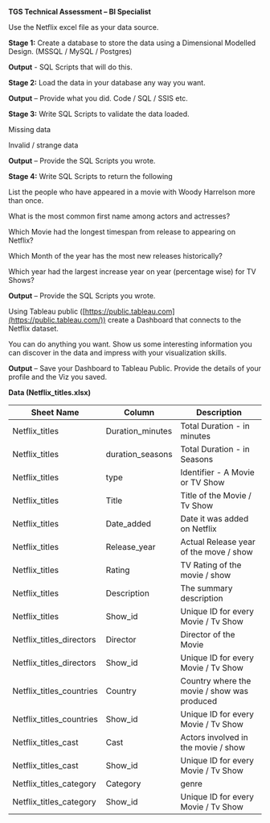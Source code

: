**TGS Technical Assessment – BI Specialist**

Use the Netflix excel file as your data source.

**Stage 1:** Create a database to store the data using a Dimensional Modelled Design. (MSSQL / MySQL / Postgres)

**Output** - SQL Scripts that will do this.

**Stage 2:** Load the data in your database any way you want.

**Output** – Provide what you did. Code / SQL / SSIS etc.

**Stage 3:** Write SQL Scripts to validate the data loaded.

Missing data

Invalid / strange data

**Output** – Provide the SQL Scripts you wrote.

**Stage 4:** Write SQL Scripts to return the following

List the people who have appeared in a movie with Woody Harrelson more than once.

What is the most common first name among actors and actresses?

Which Movie had the longest timespan from release to appearing on Netflix?

Which Month of the year has the most new releases historically?

Which year had the largest increase year on year (percentage wise) for TV Shows?

**Output** – Provide the SQL Scripts you wrote.

Using Tableau public ([https://public.tableau.com](https://public.tableau.com/)) create a Dashboard that connects to the Netflix dataset.

You can do anything you want. Show us some interesting information you can discover in the data and impress with your visualization skills.

**Output** – Save your Dashboard to Tableau Public. Provide the details of your profile and the Viz you saved.

**Data (Netflix\_titles.xlsx)**

| **Sheet Name** | **Column** | **Description** |
| --- | --- | --- |
| Netflix\_titles | Duration\_minutes | Total Duration - in minutes |
| Netflix\_titles | duration\_seasons | Total Duration - in Seasons |
| Netflix\_titles | type | Identifier - A Movie or TV Show |
| Netflix\_titles | Title | Title of the Movie / Tv Show |
| Netflix\_titles | Date\_added | Date it was added on Netflix |
| Netflix\_titles | Release\_year | Actual Release year of the move / show |
| Netflix\_titles | Rating | TV Rating of the movie / show |
| Netflix\_titles | Description | The summary description |
| Netflix\_titles | Show\_id | Unique ID for every Movie / Tv Show |
| Netflix\_titles\_directors | Director | Director of the Movie |
| Netflix\_titles\_directors | Show\_id | Unique ID for every Movie / Tv Show |
| Netflix\_titles\_countries | Country | Country where the movie / show was produced |
| Netflix\_titles\_countries | Show\_id | Unique ID for every Movie / Tv Show |
| Netflix\_titles\_cast | Cast | Actors involved in the movie / show |
| Netflix\_titles\_cast | Show\_id | Unique ID for every Movie / Tv Show |
| Netflix\_titles\_category | Category | genre |
| Netflix\_titles\_category | Show\_id | Unique ID for every Movie / Tv Show |
